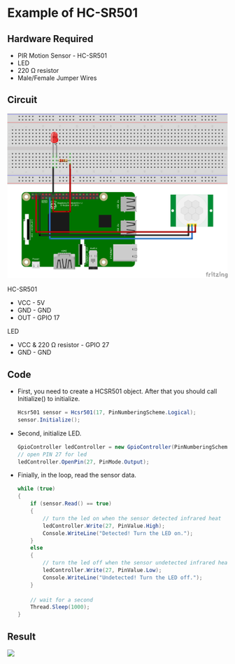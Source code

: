 # Example of HC-SR501

## Hardware Required
* PIR Motion Sensor - HC-SR501
* LED
* 220 Ω resistor
* Male/Female Jumper Wires

## Circuit
![](circuit_bb.png)

HC-SR501
* VCC - 5V
* GND - GND
* OUT - GPIO 17

LED
* VCC & 220 Ω resistor - GPIO 27
* GND - GND

## Code
* First, you need to create a HCSR501 object. After that you should call Initialize() to initialize.
    ```C#
    Hcsr501 sensor = Hcsr501(17, PinNumberingScheme.Logical);
    sensor.Initialize();
    ```

* Second, initialize LED.
    ```C#
    GpioController ledController = new GpioController(PinNumberingScheme.Logical);
    // open PIN 27 for led
    ledController.OpenPin(27, PinMode.Output);
    ```

* Finially, in the loop, read the sensor data.
    ```C#
    while (true)
    {
        if (sensor.Read() == true)
        {
            // turn the led on when the sensor detected infrared heat
            ledController.Write(27, PinValue.High);
            Console.WriteLine("Detected! Turn the LED on.");
        }
        else
        {
            // turn the led off when the sensor undetected infrared heat
            ledController.Write(27, PinValue.Low);
            Console.WriteLine("Undetected! Turn the LED off.");
        }

        // wait for a second
        Thread.Sleep(1000);
    }
    ```

## Result
![](https://raw.githubusercontent.com/ZhangGaoxing/dotnet-core-iot-demo/master/src/PIR/02_Image/res.gif)
